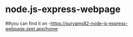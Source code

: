 # node.js-express-webpage

##you can find it on -https://suryams82-node-js-express-webpage.zeet.app/home 
